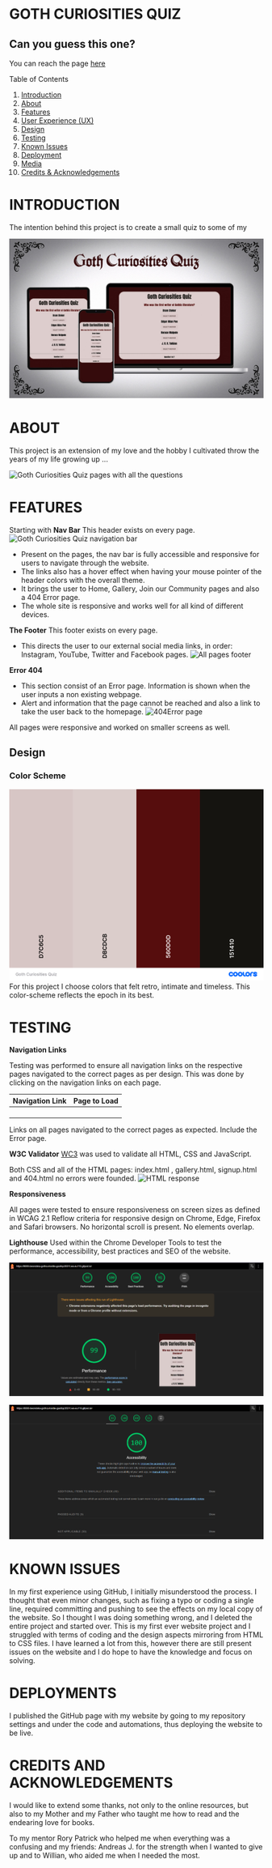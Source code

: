 # GOTH CURIOSITIES QUIZ
## Can you guess this one?


You can reach the page [here](https://beondska.github.io/goth-curiosities/)



 Table of Contents
1. [Introduction](#introduction)
2. [About](#about)
3. [Features](#features)
4. [User Experience (UX)](#user-experience-ux)
5. [Design](#design)
6. [Testing](#testing)
7. [Known Issues](#known-issues)
8. [Deployment](#deployment)
9. [Media](#media)
10. [Credits & Acknowledgements](#credits--acknowledgements)


# INTRODUCTION


The intention behind this project is to create a small quiz to some of my 

![Goth Curiosities Quiz on different devices](documents/mockup.jpg)


# ABOUT
This project is an extension of my love and the hobby I cultivated throw the years of my life growing up ...

![Goth Curiosities Quiz pages with all the questions](documents/)



# FEATURES

Starting with **Nav Bar**
This header exists on every page.
![Goth Curiosities Quiz navigation bar](documents/)
- Present on the pages, the nav bar is fully accessible and responsive for users to navigate through the website.
- The links also has a hover effect when having your mouse pointer of the header colors with the overall theme.
- It brings the user to Home, Gallery, Join our Community pages and also a 404 Error page.
- The whole site is responsive and works well for all kind of different devices.



**The Footer**
This footer exists on every page.
- This directs the user to our external social media links, in order: Instagram, YouTube, Twitter and Facebook pages.
![All pages footer]()



**Error 404**
- This section consist of an Error page. Information is shown when the user inputs a non existing webpage.
- Alert and information that the page cannot be reached and also a link to take the user back to the homepage.
![ 404Error page]()

All pages were responsive and worked on smaller screens as well.  

## Design
### Color Scheme

![Color Scheme](documents/coolors.png)
For this project I choose colors that felt retro, intimate and timeless. This color-scheme reflects the epoch in its best.


# TESTING
**Navigation Links**


Testing was performed to ensure all navigation links on the respective pages navigated to the correct pages as per design. This was done by clicking on the navigation links on each page.


|  Navigation Link   | Page to Load  |
| -----------------  |---------------|
|                    |               |
|                    |               |
|                    |               |
|                    |               |

Links on all pages navigated to the correct pages as expected. Include the Error page.


**W3C Validator**
[WC3](https://validator.w3.org/) was used to validate all HTML, CSS and JavaScript.

Both CSS and all of the HTML pages: index.html , gallery.html, signup.html and 404.html no errors were founded.
![HTML response](documents/)


**Responsiveness**

All pages were tested to ensure responsiveness on screen sizes as defined in WCAG 2.1 Reflow criteria for responsive design on Chrome, Edge, Firefox and Safari browsers. No horizontal scroll is present. No elements overlap.

**Lighthouse**
Used within the Chrome Developer Tools to test the performance, accessibility, best practices and SEO of the website.


![Diagnose performance issues](documents/light-performance.png)

![Accessibility](documents/light-accessibility.png)




# KNOWN ISSUES
In my first experience using GitHub, I initially misunderstood the process. I thought that even minor changes, such as fixing a typo or coding a single line, required committing and pushing to see the effects on my local copy of the website. So I thought I was doing something wrong, and I deleted the entire project and started over.
This is my first ever website project and I struggled with terms of coding and the design aspects mirroring from HTML to CSS files. I have learned a lot from this, however there are still present issues on the website and I do hope to have the knowledge and focus on solving.


# DEPLOYMENTS
I published the GitHub page with my website by going to my repository settings and under the code and automations, thus deploying the website to be live.


# CREDITS AND ACKNOWLEDGEMENTS
I would like to extend some thanks, not only to the online resources, but also to my Mother and my Father who taught me how to read and the endearing love for books.

 To my mentor Rory Patrick who helped me when everything was a confusing and my friends: Andreas J. for the strength when I wanted to give up and to Willian, who aided me when I needed the most.